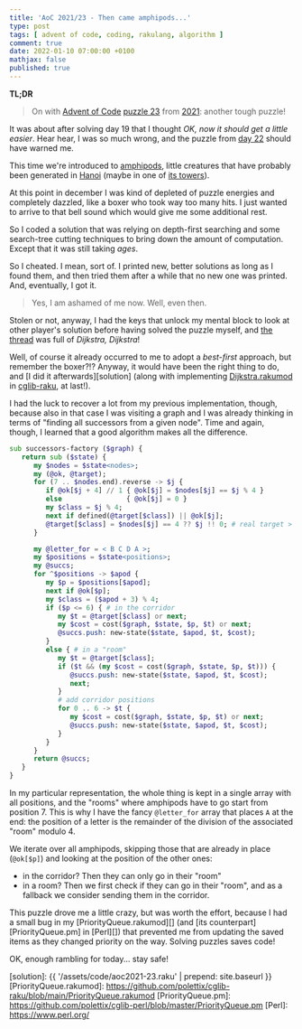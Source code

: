 ```yaml
---
title: 'AoC 2021/23 - Then came amphipods...'
type: post
tags: [ advent of code, coding, rakulang, algorithm ]
comment: true
date: 2022-01-10 07:00:00 +0100
mathjax: false
published: true
---
```


**TL;DR**

> On with [Advent of Code][] [puzzle 23][puzzle] from [2021][aoc2021]:
> another tough puzzle!

It was about after solving day 19 that I thought *OK, now it should get
a little easier*. Hear hear, I was so much wrong, and the puzzle from
[day 22][] should have warned me.

This time we're introduced to [amphipods][amphipoda], little creatures
that have probably been generated in [Hanoi][] (maybe in one of [its
towers][tower]).

At this point in december I was kind of depleted of puzzle energies and
completely dazzled, like a boxer who took way too many hits. I just
wanted to arrive to that bell sound which would give me some additional
rest.

So I coded a solution that was relying on depth-first searching and some
search-tree cutting techniques to bring down the amount of computation.
Except that it was still taking *ages*.

So I cheated. I mean, sort of. I printed new, better solutions as long
as I found them, and then tried them after a while that no new one was
printed. And, eventually, I got it.

> Yes, I am ashamed of me now. Well, even then.

Stolen or not, anyway, I had the keys that unlock my mental block to
look at other player's solution before having solved the puzzle myself,
and [the thread][] was full of *Dijkstra, Dijkstra*!

Well, of course it already occurred to me to adopt a *best-first*
approach, but remember the boxer?!? Anyway, it would have been the right
thing to do, and [I did it afterwards][solution] (along with
implementing [Dijkstra.rakumod][] in [cglib-raku][], at last!).

I had the luck to recover a lot from my previous implementation, though,
because also in that case I was visiting a graph and I was already
thinking in terms of "finding all successors from a given node". Time
and again, though, I learned that a good algorithm makes all the
difference.

```raku
sub successors-factory ($graph) {
   return sub ($state) {
      my $nodes = $state<nodes>;
      my (@ok, @target);
      for (7 .. $nodes.end).reverse -> $j {
         if @ok[$j + 4] // 1 { @ok[$j] = $nodes[$j] == $j % 4 }
         else                { @ok[$j] = 0 }
         my $class = $j % 4;
         next if defined(@target[$class]) || @ok[$j];
         @target[$class] = $nodes[$j] == 4 ?? $j !! 0; # real target > 0
      }

      my @letter_for = < B C D A >;
      my $positions = $state<positions>;
      my @succs;
      for ^$positions -> $apod {
         my $p = $positions[$apod];
         next if @ok[$p];
         my $class = ($apod + 3) % 4;
         if ($p <= 6) { # in the corridor
            my $t = @target[$class] or next;
            my $cost = cost($graph, $state, $p, $t) or next;
            @succs.push: new-state($state, $apod, $t, $cost);
         }
         else { # in a "room"
            my $t = @target[$class];
            if ($t && (my $cost = cost($graph, $state, $p, $t))) {
               @succs.push: new-state($state, $apod, $t, $cost);
               next;
            }
            # add corridor positions
            for 0 .. 6 -> $t {
               my $cost = cost($graph, $state, $p, $t) or next;
               @succs.push: new-state($state, $apod, $t, $cost);
            }
         }
      }
      return @succs;
   }
}
```

In my particular representation, the whole thing is kept in a single
array with all positions, and the "rooms" where amphipods have to go
start from position 7. This is why I have the fancy `@letter_for` array
that places `A` at the end: the position of a letter is the remainder of
the division of the associated "room" modulo 4.

We iterate over all amphipods, skipping those that are already in place
(`@ok[$p]`) and looking at the position of the other ones:

- in the corridor? Then they can only go in their "room"
- in a room? Then we first check if they can go in their "room", and as
  a fallback we consider sending them in the corridor.

This puzzle drove me a little crazy, but was worth the effort, because I
had a small bug in my [PriorityQueue.rakumod][] (and [its
counterpart][PriorityQueue.pm] in [Perl][]) that prevented me from
updating the saved items as they changed priority on the way. Solving
puzzles saves code!

OK, enough rambling for today... stay safe!

[day 22]: https://adventofcode.com/2021/day/22
[puzzle]: https://adventofcode.com/2021/day/23
[aoc2021]: https://adventofcode.com/2021/
[Advent of Code]: https://adventofcode.com/
[Raku]: https://www.raku.org/
[amphipoda]: https://en.wikipedia.org/wiki/Amphipoda
[Hanoi]: https://en.wikipedia.org/wiki/Hanoi
[tower]: https://en.wikipedia.org/wiki/Tower_of_Hanoi
[the thread]: https://www.reddit.com/rmnozs
[Dijkstra.rakumod]: https://github.com/polettix/cglib-raku/blob/main/Dijsktra.rakumod
[cglib-raku]: https://github.com/polettix/cglib-raku
[solution]: {{ '/assets/code/aoc2021-23.raku' | prepend: site.baseurl }}
[PriorityQueue.rakumod]: https://github.com/polettix/cglib-raku/blob/main/PriorityQueue.rakumod
[PriorityQueue.pm]: https://github.com/polettix/cglib-perl/blob/master/PriorityQueue.pm
[Perl]: https://www.perl.org/
